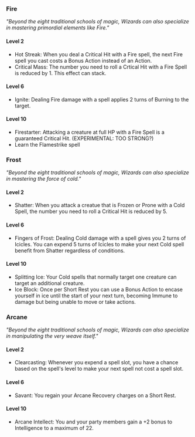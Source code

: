 ### Fire

*"Beyond the eight traditional schools of magic, Wizards can also specialize in mastering primordial elements like Fire."*

#### Level 2
- Hot Streak: When you deal a Critical Hit with a Fire spell, the next Fire spell you cast costs a Bonus Action instead of an Action.
- Critical Mass: The number you need to roll a Crtical Hit with a Fire Spell is reduced by 1. This effect can stack.
  
#### Level 6
- Ignite: Dealing Fire damage with a spell applies 2 turns of Burning to the target.
  
#### Level 10
- Firestarter: Attacking a creature at full HP with a Fire Spell is a guaranteed Critical Hit. (EXPERIMENTAL: TOO STRONG?)
- Learn the Flamestrike spell

### Frost

*"Beyond the eight traditional schools of magic, Wizards can also specialize in mastering the force of cold."*

#### Level 2
- Shatter: When you attack a creatue that is Frozen or Prone with a Cold Spell, the number you need to roll a Critical Hit is reduced by 5.

#### Level 6
- Fingers of Frost: Dealing Cold damage with a spell gives you 2 turns of Icicles. You can expend 5 turns of Icicles to make your next Cold spell benefit from Shatter regardless of conditions.

#### Level 10
- Splitting Ice: Your Cold spells that normally target one creature can target an additional creature.
- Ice Block: Once per Short Rest you can use a Bonus Action to encase yourself in ice until the start of your next turn, becoming Immune to damage but being unable to move or take actions.

### Arcane

*"Beyond the eight traditional schools of magic, Wizards can also specialize in manipulating the very weave itself."*

#### Level 2
- Clearcasting: Whenever you expend a spell slot, you have a chance based on the spell's level to make your next spell not cost a spell slot.

#### Level 6
- Savant: You regain your Arcane Recovery charges on a Short Rest.

#### Level 10
- Arcane Intellect: You and your party members gain a +2 bonus to Intelligence to a maximum of 22.
